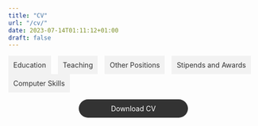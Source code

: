 ```yaml
---
title: "CV"
url: "/cv/"
date: 2023-07-14T01:11:12+01:00
draft: false
---
```


<script src="https://code.jquery.com/jquery-3.6.0.min.js"></script>
<script>
$(document).ready(function() {
  $(".tab_content").hide();
  $(".tabs li:first").addClass("active").show();
  $(".tab_content:first").show();

  $(".tabs li").click(function() {
    $(".tabs li").removeClass("active");
    $(this).addClass("active");
    $(".tab_content").hide();

    var activeTab = $(this).find("a").attr("href");
    $(activeTab).fadeIn();
    return false;
  });
});
</script>

<style>
.tabs {
  list-style-type: none;
  margin: 0;
  padding: 0;
}

.tabs li {
  display: inline-block;
  margin-right: 10px;
}

.tabs li a {
  display: block;
  padding: 10px;
  background-color: #f2f2f2;
  color: #333;
  text-decoration: none;
}

.tabs li a:hover {
  background-color: #ccc;
}

.tab_content {
  display: none;
  padding: 20px;
  background-color: #f2f2f2;
}
</style>

<ul class="tabs">
  <li class="active"><a href="#education">Education</a></li>
  <li><a href="#teaching">Teaching</a></li>
  <li><a href="#other_positions">Other Positions</a></li>
  <li><a href="#stipends_awards">Stipends and Awards</a></li>
  <li><a href="#computer_skills">Computer Skills</a></li>
</ul>

<div class="tab_container">
  <div id="education" class="tab_content">
    <div class="education-item">
      <img src="https://upload.wikimedia.org/wikipedia/commons/thumb/4/47/RS9327_LBS_Standard_Logo_RGB_AW-hpr.jpg/1920px-RS9327_LBS_Standard_Logo_RGB_AW-hpr.jpg" alt="London Business School Logo" width="100px">
      <h3>London Business School - PhD in Economics (2022 ‑ Current)</h3>
      <ul>
        <li>2nd year PhD student in the Economics department</li>
        <li>Supervisor: Paolo Surico</li>
        <li>Research interests: Inequality, Heterogeneity in Macroeconomics, Financial Macroeconomics, Climate Policy</li>
      </ul>
    </div>

<div class="education-item">
  <img src="https://upload.wikimedia.org/wikipedia/commons/thumb/5/51/LSE_Logo.svg/638px-LSE_Logo.svg.png" alt="London School of Economics and Political Science Logo" width="100px">
  <h3>London School of Economics and Political Science - MSc in Economics (2019 ‑ 2020)</h3>
  <ul>
    <li>Grade: Distinction</li>
    <li>Courses: Microeconomics, Macroeconomics, Econometrics, Monetary Economics</li>
  </ul>
</div>

<div class="education-item">
  <img src="https://upload.wikimedia.org/wikipedia/commons/thumb/5/51/LSE_Logo.svg/638px-LSE_Logo.svg.png" alt="London School of Economics and Political Science Logo" width="100px">
  <h3>London School of Economics and Political Science - BSc in Economics (2016 ‑ 2019)</h3>
  <ul>
    <li>Grade: First‑Class Honours</li>
    <li>Electives: Advanced Economic Analysis, International Economics, Industrial Economics, Monetary Economics</li>
  </ul>
</div>
</div>
</div>

<style>
.education-item {
  margin-bottom: 20px;
  padding: 20px;
  border: 1px solid #ccc;
  border-radius: 5px;
  font-family: "Arial", sans-serif;
}

.education-item h3 {
  font-size: 18px;
  font-weight: bold;
  margin-top: 0;
}

.education-item ul {
  list-style-type: none;
  margin-top: 0;
  padding-left: 20px;
}

.education-item li {
  margin-bottom: 5px;
}
</style>


<div id="teaching" class="tab_content">
    ## London Business School - Teaching assistant for P233 Macroeconomics II (PhD)
    
    - Advanced course in macroeconomics for PhD students, instructed by Paolo Surico
</div>

<div id="other_positions" class="tab_content">
    ## PA Consulting London - Economist (2021 ‑ 2022)

    ## London Business School - Research Assistant to Hélène Rey and Vania Stavrakeva (2020 ‑ 2021)

    ## Volunteering - Various: 

    - Career Ready, Mentor
    - Citizens Advice Basingstoke, Gateway Assessor
    - Action Tutoring, Maths Tutor
</div>

<div id="stipends_awards" class="tab_content">
    ## London Business School - PhD stipend (2022 - 2027)
</div>

<div id="computer_skills" class="tab_content">
    Programming: MATLAB, Python, R, Stata
    Miscellaneous: LATEX, Microsoft Office, Git., Bloomberg, Refinitiv Eikon
</div>

<style>
.download-button {
  display: block;
  width: 200px;
  margin: 0 auto;
  text-align: center;
  padding: 10px;
  border-radius: 20px;
  background-color: #333;
  color: #fff;
  text-decoration: none;
}

.download-button:hover {
  background-color: #555;
}
</style>

<a href="https://github.com/willhotten/CV/blob/677e6679bf4f5ad77df92865b7c68071880a36d9/CV%20Will%20Hotten.pdf" class="download-button">Download CV</a>
